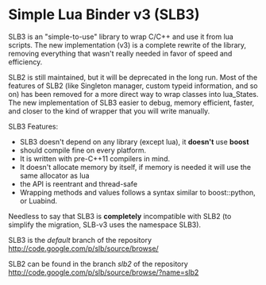 # Simple Lua Binder v3 (SLB3) #

SLB3 is an "simple-to-use" library to wrap C/C++ and use it from lua scripts. The new implementation (v3) is a complete rewrite of the library, removing everything that wasn't really needed in favor of speed and efficiency.

SLB2 is still maintained, but it will be deprecated in the long run. Most of the features of SLB2 (like Singleton manager, custom typeid information, and so on) has been removed for a more direct way to wrap classes into lua\_States. The new implementation of SLB3 easier to debug, memory efficient, faster, and closer to the kind of wrapper that you will write manually.

SLB3 Features:
  * SLB3 doesn't depend on any library (except lua), it **doesn't** use **boost**
  * should compile fine on every platform.
  * It is written with pre-C++11 compilers in mind.
  * It doesn't allocate memory by itself, if memory is needed it will use the same allocator as lua
  * the API is reentrant and thread-safe
  * Wrapping methods and values follows a syntax similar to boost::python, or Luabind.

Needless to say that SLB3 is **completely** incompatible with SLB2 (to simplify the migration, SLB-v3 uses the namespace SLB3).

SLB3 is the _default_ branch of the repository http://code.google.com/p/slb/source/browse/

SLB2 can be found in the branch _slb2_ of the repository http://code.google.com/p/slb/source/browse/?name=slb2